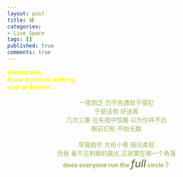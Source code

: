 ```yaml
---
layout: post
title: 绪
categories:
- Live Space
tags: []
published: true
comments: true
---
```

<p><span style="word-spacing:0px;font:13px arial;text-transform:none;color:rgb(0,0,0);text-indent:0px;white-space:normal;letter-spacing:normal;border-collapse:separate">
<div align="left"><strong><em><font color="#ffff00">wanna ask,<br />know better or nothing,<br clear="all" />ever or forever...</font></em></strong></div>
<div align="right"><br /></div>
<div align="center"><font color="#9bbb59">一夜困乏 仍不免遭蚊子侵犯</font></div>
<div align="center"><font color="#9bbb59">于是这夜 好迷离<br /></font></div>
<div align="center"><font color="#9bbb59">几次三番 在失措中惊醒 以为你并不远</font></div>
<div align="center"><font color="#9bbb59">眼前幻影 开始无数</font></div>
<div align="center"><font color="#9bbb59"><br /></font></div>
<div align="center"><font color="#9bbb59">早晨跑步 大街小巷 细风柔软</font></div>
<div align="center"><font color="#9bbb59">而我 看不见刺眼的晨光 正寂寞在哪一个角落</font></div>
<div align="center"><font color="#9bbb59"><strong>does everyone run the </strong><font color="#4f6128" size="5"><em>full</em></font><strong> circle？</strong></font></div></span>
<div></div></p>
